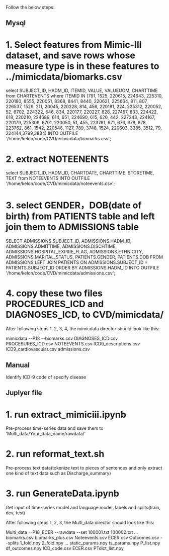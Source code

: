 Follow the below steps:

## Mysql

# 1. Select features from Mimic-III dataset, and save rows whose measure type is in these features to ../mimicdata/biomarks.csv
select SUBJECT_ID, HADM_ID, ITEMID, VALUE, VALUEUOM, CHARTTIME from CHARTEVENTS where ITEMID IN 
(791, 1525, 220615, 224643, 225310, 220180, 8555, 220051, 8368, 8441, 8440, 220621, 225664, 811, 807, 226537, 1529, 
211, 20045, 220228, 814, 456, 220181, 224, 225312, 220052, 52, 6702, 224322, 646, 834, 220177, 220227, 828, 227457, 833,
224422, 618, 220210, 224689, 614, 651, 224690, 615, 626, 442, 227243, 224167, 220179, 225309, 6701, 220050, 51, 455,
223761, 671, 676, 679, 678, 223762, 861, 1542, 220546, 1127, 789, 3748, 1524, 220603, 3385, 3512, 79, 224144,3799,3834) 
INTO OUTFILE '/home/kelon/code/CVD/mimicdata/biomarks.csv';

# 2. extract NOTEENENTS
select SUBJECT_ID, HADM_ID, CHARTDATE, CHARTTIME, STORETIME, TEXT from NOTEEVENTS INTO OUTFILE '/home/kelon/code/CVD/mimicdata/noteevents.csv';

# 3. select GENDER，DOB(date of birth) from PATIENTS table and left join them to ADMISSIONS table
SELECT ADMISSIONS.SUBJECT_ID, ADMISSIONS.HADM_ID, ADMISSIONS.ADMITTIME, ADMISSIONS.DISCHTIME, 
ADMISSIONS.HOSPITAL_EXPIRE_FLAG, ADMISSIONS.ETHNICITY, ADMISSIONS.MARITAL_STATUS, PATIENTS.GENDER, PATIENTS.DOB FROM ADMISSIONS
LEFT JOIN PATIENTS ON ADMISSIONS.SUBJECT_ID = PATIENTS.SUBJECT_ID
ORDER BY ADMISSIONS.HADM_ID
INTO OUTFILE '/home/kelon/code/CVD/mimicdata/admissions.csv';

# 4. copy these two files PROCEDURES_ICD and DIAGNOSES_ICD, to CVD/mimicdata/

After following steps 1, 2, 3, 4, the mimicdata director should look like this:

mimicdata
--P18
  --biomarks.csv
DIAGNOSES_ICD.csv
PROCESURES_ICD.csv
NOTEEVENTS.csv
ICD9_descriptions.csv
ICD9_cardiovascular.csv
admissions.csv


## Manual
Identify ICD-9 code of specify disease

## Juplyer file

# 1. run extract_mimiciii.ipynb
Pre-process time-series data and save them to 'Multi_data/Your_data_name/rawdata/'

# 2. run reformat_text.sh
Pre-process text data(tokenize text to pieces of sentences and only extract one kind of text data such as Discharge_summary)

# 3. run GenerateData.ipynb
Get input of time-series model and language model, labels and splits(train, dev, test)

After following steps 1, 2, 3, the Multi_data director should look like this:

Multi_data
--P18_ECER
  --rawdata
    --set
      100001.txt
      100002.txt
      ...
    biomarks.csv
    biomarks_plus.csv
    Noteevents.csv
    ECER.csv
    Outcomes.csv
  --splits
    1_fold.npy
    2_fold.npy
    ...
  static_params.npy
  ts_params.npy
  P_list.npy
  df_outcomes.npy
  ICD_code.csv
  ECER.csv
  PTdict_list.npy
